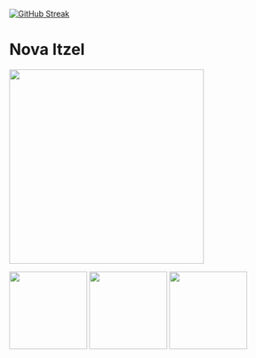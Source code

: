 [![GitHub Streak](http://github-readme-streak-stats.herokuapp.com?user=NexusDivide&theme=highcontrast&hide_border=true&border_radius=14.3&card_width=950&background=000000&ring=A0A0A0&fire=D31E6B&currStreakLabel=D31E6B&dates=C18CAA)](https://git.io/streak-stats)

<h1> Nova Itzel </h1>

<img src="https://github.com/NexusDivide/NexusDivide/blob/main/profile/image.png" height="350">

<img src="https://github.com/NexusDivide/NexusDivide/assets/118404580/45ae0ed0-c8ee-4770-83e8-41419c5fa173" height="140"> <img src="https://github.com/NexusDivide/NexusDivide/assets/118404580/502ded7c-fc90-44d8-8be4-a9c743b7233b" height="140"> <img src="https://github.com/NexusDivide/NexusDivide/assets/118404580/5baaeb82-789b-4966-b2ba-37524dbb869f" height="140">
